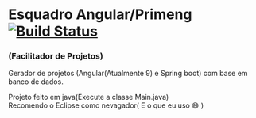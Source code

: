 # Esquadro Angular/Primeng [![Build Status](https://travis-ci.org/adamis/esquadro.svg?branch=master)](https://travis-ci.org/adamis/esquadro)		   

### (Facilitador de Projetos)

Gerador de projetos (Angular(Atualmente 9) e Spring boot) com base em banco de dados.


Projeto feito em java(Execute a classe Main.java)<br>
Recomendo o Eclipse como nevagador( E o que eu uso :smile: )

